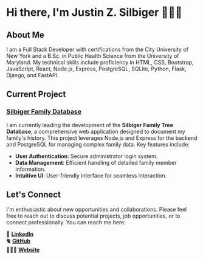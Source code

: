 # Hi there, I'm Justin Z. Silbiger 👨🏻‍💻

## About Me 

I am a Full Stack Developer with certifications from the City University of New York and a B.Sc. in Public Health Science from the University of Maryland. My technical skills include proficiency in HTML, CSS, Bootstrap, JavaScript, React, Node.js, Express, PostgreSQL, SQLite, Python, Flask, Django, and FastAPI.

## Current Project

### [Silbiger Family Database](https://github.com/JustinSilbiger/silbiger)


I am currently leading the development of the **Silbiger Family Tree Database**, a comprehensive web application designed to document my family's history. This project leverages Node.js and Express for the backend and PostgreSQL for managing complex family data. Key features include:

- **User Authentication**: Secure administrator login system.
- **Data Management**: Efficient handling of detailed family member information.
- **Intuitive UI**: User-friendly interface for seamless interaction.

## Let's Connect

I'm enthusiastic about new opportunities and collaborations. Please feel free to reach out to discuss potential projects, job opportunities, or to connect professionally. You can reach me here:

💼 [**LinkedIn**](https://www.linkedin.com/in/justinzs/)\
🐈 [**GitHub**](https://github.com/JustinSilbiger)\
👨🏻‍💻 [**Website**](https://justinsilbiger.github.io/#contact)
